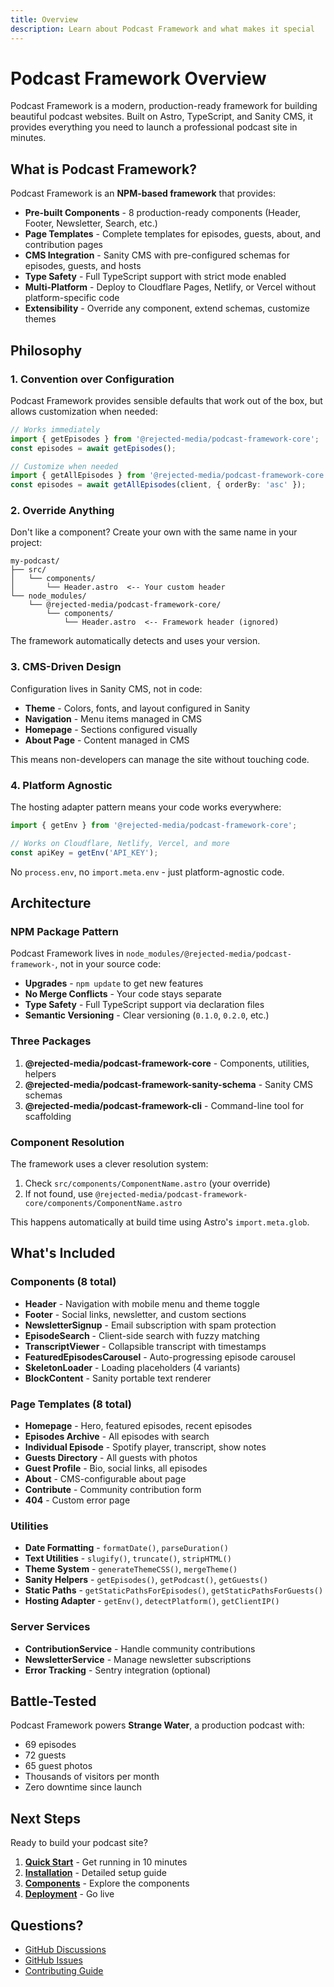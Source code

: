 ```yaml
---
title: Overview
description: Learn about Podcast Framework and what makes it special
---
```


# Podcast Framework Overview

Podcast Framework is a modern, production-ready framework for building beautiful podcast websites. Built on Astro, TypeScript, and Sanity CMS, it provides everything you need to launch a professional podcast site in minutes.

## What is Podcast Framework?

Podcast Framework is an **NPM-based framework** that provides:

- **Pre-built Components** - 8 production-ready components (Header, Footer, Newsletter, Search, etc.)
- **Page Templates** - Complete templates for episodes, guests, about, and contribution pages
- **CMS Integration** - Sanity CMS with pre-configured schemas for episodes, guests, and hosts
- **Type Safety** - Full TypeScript support with strict mode enabled
- **Multi-Platform** - Deploy to Cloudflare Pages, Netlify, or Vercel without platform-specific code
- **Extensibility** - Override any component, extend schemas, customize themes

## Philosophy

### 1. Convention over Configuration

Podcast Framework provides sensible defaults that work out of the box, but allows customization when needed:

```typescript
// Works immediately
import { getEpisodes } from '@rejected-media/podcast-framework-core';
const episodes = await getEpisodes();

// Customize when needed
import { getAllEpisodes } from '@rejected-media/podcast-framework-core';
const episodes = await getAllEpisodes(client, { orderBy: 'asc' });
```

### 2. Override Anything

Don't like a component? Create your own with the same name in your project:

```
my-podcast/
├── src/
│   └── components/
│       └── Header.astro  <-- Your custom header
└── node_modules/
    └── @rejected-media/podcast-framework-core/
        └── components/
            └── Header.astro  <-- Framework header (ignored)
```

The framework automatically detects and uses your version.

### 3. CMS-Driven Design

Configuration lives in Sanity CMS, not in code:

- **Theme** - Colors, fonts, and layout configured in Sanity
- **Navigation** - Menu items managed in CMS
- **Homepage** - Sections configured visually
- **About Page** - Content managed in CMS

This means non-developers can manage the site without touching code.

### 4. Platform Agnostic

The hosting adapter pattern means your code works everywhere:

```typescript
import { getEnv } from '@rejected-media/podcast-framework-core';

// Works on Cloudflare, Netlify, Vercel, and more
const apiKey = getEnv('API_KEY');
```

No `process.env`, no `import.meta.env` - just platform-agnostic code.

## Architecture

### NPM Package Pattern

Podcast Framework lives in `node_modules/@rejected-media/podcast-framework-`, not in your source code:

- **Upgrades** - `npm update` to get new features
- **No Merge Conflicts** - Your code stays separate
- **Type Safety** - Full TypeScript support via declaration files
- **Semantic Versioning** - Clear versioning (`0.1.0`, `0.2.0`, etc.)

### Three Packages

1. **@rejected-media/podcast-framework-core** - Components, utilities, helpers
2. **@rejected-media/podcast-framework-sanity-schema** - Sanity CMS schemas
3. **@rejected-media/podcast-framework-cli** - Command-line tool for scaffolding

### Component Resolution

The framework uses a clever resolution system:

1. Check `src/components/ComponentName.astro` (your override)
2. If not found, use `@rejected-media/podcast-framework-core/components/ComponentName.astro`

This happens automatically at build time using Astro's `import.meta.glob`.

## What's Included

### Components (8 total)

- **Header** - Navigation with mobile menu and theme toggle
- **Footer** - Social links, newsletter, and custom sections
- **NewsletterSignup** - Email subscription with spam protection
- **EpisodeSearch** - Client-side search with fuzzy matching
- **TranscriptViewer** - Collapsible transcript with timestamps
- **FeaturedEpisodesCarousel** - Auto-progressing episode carousel
- **SkeletonLoader** - Loading placeholders (4 variants)
- **BlockContent** - Sanity portable text renderer

### Page Templates (8 total)

- **Homepage** - Hero, featured episodes, recent episodes
- **Episodes Archive** - All episodes with search
- **Individual Episode** - Spotify player, transcript, show notes
- **Guests Directory** - All guests with photos
- **Guest Profile** - Bio, social links, all episodes
- **About** - CMS-configurable about page
- **Contribute** - Community contribution form
- **404** - Custom error page

### Utilities

- **Date Formatting** - `formatDate()`, `parseDuration()`
- **Text Utilities** - `slugify()`, `truncate()`, `stripHTML()`
- **Theme System** - `generateThemeCSS()`, `mergeTheme()`
- **Sanity Helpers** - `getEpisodes()`, `getPodcast()`, `getGuests()`
- **Static Paths** - `getStaticPathsForEpisodes()`, `getStaticPathsForGuests()`
- **Hosting Adapter** - `getEnv()`, `detectPlatform()`, `getClientIP()`

### Server Services

- **ContributionService** - Handle community contributions
- **NewsletterService** - Manage newsletter subscriptions
- **Error Tracking** - Sentry integration (optional)

## Battle-Tested

Podcast Framework powers **Strange Water**, a production podcast with:

- 69 episodes
- 72 guests
- 65 guest photos
- Thousands of visitors per month
- Zero downtime since launch

## Next Steps

Ready to build your podcast site?

1. **[Quick Start](/getting-started/quick-start/)** - Get running in 10 minutes
2. **[Installation](/getting-started/installation/)** - Detailed setup guide
3. **[Components](/components/overview/)** - Explore the components
4. **[Deployment](/deployment/cloudflare-pages/)** - Go live

## Questions?

- [GitHub Discussions](https://github.com/rejected-media/podcast-framework/discussions)
- [GitHub Issues](https://github.com/rejected-media/podcast-framework/issues)
- [Contributing Guide](/contributing/guidelines/)
